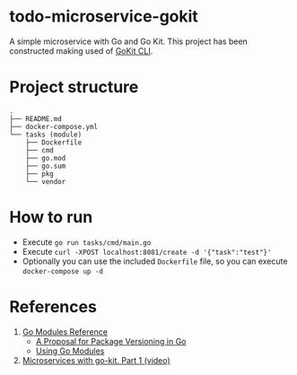 # todo-microservice-gokit
A simple microservice with Go and Go Kit. This project has been constructed making used of 
[GoKit CLI](https://github.com/kujtimiihoxha/kit).

# Project structure
```
.
├── README.md
├── docker-compose.yml
└── tasks (module)
    ├── Dockerfile
    ├── cmd
    ├── go.mod
    ├── go.sum
    ├── pkg
    └── vendor
```
# How to run
- Execute `go run tasks/cmd/main.go`
- Execute `curl -XPOST localhost:8081/create -d '{"task":"test"}'`
- Optionally you can use the included `Dockerfile` file, so you can execute `docker-compose up -d`

# References
1. [Go Modules Reference](https://golang.org/ref/mod)
   * [A Proposal for Package Versioning in Go](https://blog.golang.org/versioning-proposal)
   * [Using Go Modules](https://blog.golang.org/using-go-modules)
2. [Microservices with go-kit. Part 1 (video)](https://www.youtube.com/watch?v=1ScP5DyS1_g&ab_channel=packagemain)